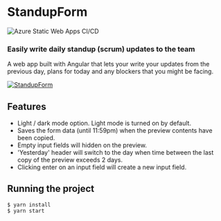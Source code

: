 # StandupForm

![Azure Static Web Apps CI/CD](https://github.com/dickwyn/standup-form/workflows/Azure%20Static%20Web%20Apps%20CI/CD/badge.svg?branch=master)

### Easily write daily standup (scrum) updates to the team

A web app built with Angular that lets your write your updates from the previous day, plans for today and any blockers that you might be facing.

[![StandupForm](https://raw.githubusercontent.com/dickwyn/standup-form/master/.github/readme-app-preview.png)](https://www.standup-form.dickwyn.xyz)

## Features

- Light / dark mode option. Light mode is turned on by default.
- Saves the form data (until 11:59pm) when the preview contents have been copied.
- Empty input fields will hidden on the preview.
- 'Yesterday' header will switch to the day when time between the last copy of the preview exceeds 2 days.
- Clicking enter on an input field will create a new input field.

## Running the project

```
$ yarn install
$ yarn start
```
